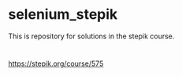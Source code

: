 # selenium_stepik

This is repository for solutions in the stepik course.
#
https://stepik.org/course/575
